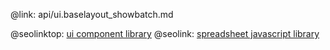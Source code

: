 @link: api/ui.baselayout_showbatch.md

@seolinktop: [ui component library](https://webix.com)
@seolink: [spreadsheet javascript library](https://webix.com/spreadsheet/)